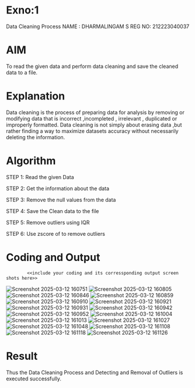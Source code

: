 # Exno:1
Data Cleaning Process
NAME : DHARMALINGAM S
REG NO: 212223040037
# AIM
To read the given data and perform data cleaning and save the cleaned data to a file.

# Explanation
Data cleaning is the process of preparing data for analysis by removing or modifying data that is incorrect ,incompleted , irrelevant , duplicated or improperly formatted. Data cleaning is not simply about erasing data ,but rather finding a way to maximize datasets accuracy without necessarily deleting the information.

# Algorithm
STEP 1: Read the given Data

STEP 2: Get the information about the data

STEP 3: Remove the null values from the data

STEP 4: Save the Clean data to the file

STEP 5: Remove outliers using IQR

STEP 6: Use zscore of to remove outliers

# Coding and Output
            <<include your coding and its corressponding output screen shots here>>

![Screenshot 2025-03-12 160751](https://github.com/user-attachments/assets/e4c5c238-f4e4-4718-a6b8-9117b84a181d)
![Screenshot 2025-03-12 160805](https://github.com/user-attachments/assets/38c52aee-2e7e-4bd5-afb6-b7a567cb4401)
![Screenshot 2025-03-12 160846](https://github.com/user-attachments/assets/6791d976-a553-4509-b186-cf1d4e4a7cdd)
![Screenshot 2025-03-12 160859](https://github.com/user-attachments/assets/437fb7d1-c1b7-4afb-a9ba-6bd4ff9bf40b)
![Screenshot 2025-03-12 160910](https://github.com/user-attachments/assets/450345f9-4c22-4a73-b545-1881bf918d30)
![Screenshot 2025-03-12 160921](https://github.com/user-attachments/assets/662facde-89ac-4a14-9b91-1c71a05c7d50)
![Screenshot 2025-03-12 160931](https://github.com/user-attachments/assets/a37cceec-fedc-477a-86c6-5f2266085bf0)
![Screenshot 2025-03-12 160942](https://github.com/user-attachments/assets/cbe82398-ed52-497b-8949-b9fa6132c394)
![Screenshot 2025-03-12 160952](https://github.com/user-attachments/assets/437793fb-d78d-43da-a78e-d128fc1a2bfd)
![Screenshot 2025-03-12 161004](https://github.com/user-attachments/assets/da5b6bac-d7ed-4634-bb3a-b187299b28df)
![Screenshot 2025-03-12 161013](https://github.com/user-attachments/assets/bad7cae3-75d7-4816-bf7d-2e9e2c0e4e70)
![Screenshot 2025-03-12 161027](https://github.com/user-attachments/assets/7f8983ed-6ec7-4465-a20b-3f71a4ff233b)
![Screenshot 2025-03-12 161048](https://github.com/user-attachments/assets/856f3920-7522-4f67-9895-f4f656cb0a5d)
![Screenshot 2025-03-12 161108](https://github.com/user-attachments/assets/f7c0d693-cb3b-4324-a2d9-7852361835d9)
![Screenshot 2025-03-12 161118](https://github.com/user-attachments/assets/a19475c3-a877-4387-99d6-3699a8466751)
![Screenshot 2025-03-12 161126](https://github.com/user-attachments/assets/2e6a5df7-1af0-4dc9-8ff6-5042c439594e)

# Result

Thus the Data Cleaning Process and Detecting and Removal of Outliers is executed successfully.

